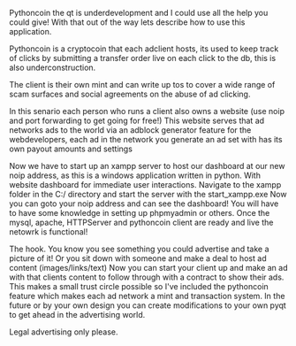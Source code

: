 Pythoncoin the qt is underdevelopment and I could use all the help you could give! With that out of the way lets describe how to use this application.

Pythoncoin is a cryptocoin that each adclient hosts, its used to keep track of clicks by submitting a transfer order live on each click to the db, this is also underconstruction.

The client is their own mint and can write up tos to cover a wide range of scam surfaces and social agreements on the abuse of ad clicking. 

In this senario each person who runs a client also owns a website (use noip and port forwarding to get going for free!)
This website serves that ad networks ads to the world via an adblock generator feature for the webdevelopers, each ad in the network you generate an ad set with has its own payout amounts and settings

Now we have to start up an xampp server to host our dashboard at our new noip address, as this is a windows application written in python. With website dashboard for immediate user interactions.
Navigate to the xampp folder in the C:/ directory and start the server with the start_xampp.exe Now you can goto your noip address and can see the dashboard! You will have to have some knowledge in setting up phpmyadmin or others.
Once the mysql, apache, HTTPServer and pythoncoin client are ready and live the netowrk is functional! 

The hook.
You know you see something you could advertise and take a picture of it! Or you sit down with someone and make a deal to host ad content (images/links/text)
Now you can start your client up and make an ad with that clients content to follow through with a contract to show their ads.
This makes a small trust circle possible so I've included the pythoncoin feature which makes each ad network a mint and transaction system.
In the future or by your own design you can create modifications to your own pyqt to get ahead in the advertising world.

Legal advertising only please.
